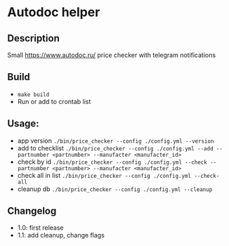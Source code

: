 # Autodoc helper

## Description
Small https://www.autodoc.ru/ price checker with telegram notifications

## Build

- `make build`
- Run or add to crontab list

## Usage:

- app version `./bin/price_checker --config ./config.yml --version`
- add to checklist `./bin/price_checker --config ./config.yml --add --partnumber <partnumber> --manufacter <manufacter_id>`
- check by id `./bin/price_checker --config ./config.yml --check --partnumber <partnumber> --manufacter <manufacter_id>`
- check all in list `./bin/price_checker --config ./config.yml --check-all`
- cleanup db `./bin/price_checker --config ./config.yml --cleanup`


## Changelog

- 1.0: first release
- 1.1: add cleanup, change flags